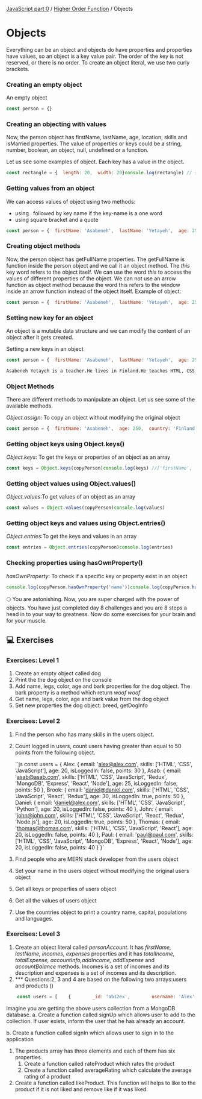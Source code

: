 [JavaScript part 0](JavaScript/JavaScript-part-0.md) / [Higher Order Function](JavaScript-part-2/Higher-Order-Function.md) / Objects

# Objects

Everything can be an object and objects do have properties and properties have values, so an object is a key value pair. The order of the key is not reserved, or there is no order. To create an object literal, we use two curly brackets.

### Creating an empty object

An empty object

```jsx
const person = {}
```

### Creating an objecting with values

Now, the person object has firstName, lastName, age, location, skills and isMarried properties. The value of properties or keys could be a string, number, boolean, an object, null, undefined or a function.

Let us see some examples of object. Each key has a value in the object.

```jsx
const rectangle = {  length: 20,  width: 20}console.log(rectangle) // {length: 20, width: 20}const person = {  firstName: 'Asabeneh',  lastName: 'Yetayeh',  age: 250,  country: 'Finland',  city: 'Helsinki',  skills: [    'HTML',    'CSS',    'JavaScript',    'React',    'Node',    'MongoDB',    'Python',    'D3.js'  ],  isMarried: true}console.log(person)
```

### Getting values from an object

We can access values of object using two methods:

- using . followed by key name if the key-name is a one word
- using square bracket and a quote

```jsx
const person = {  firstName: 'Asabeneh',  lastName: 'Yetayeh',  age: 250,  country: 'Finland',  city: 'Helsinki',  skills: [    'HTML',    'CSS',    'JavaScript',    'React',    'Node',    'MongoDB',    'Python',    'D3.js'  ],  getFullName: function() {    return `${this.firstName}${this.lastName}`  },  'phone number': '+3584545454545'}// accessing values using .console.log(person.firstName)console.log(person.lastName)console.log(person.age)console.log(person.location) // undefined// value can be accessed using square bracket and key nameconsole.log(person['firstName'])console.log(person['lastName'])console.log(person['age'])console.log(person['age'])console.log(person['location']) // undefined// for instance to access the phone number we only use the square bracket methodconsole.log(person['phone number'])
```

### Creating object methods

Now, the person object has getFullName properties. The getFullName is function inside the person object and we call it an object method. The *this* key word refers to the object itself. We can use the word *this* to access the values of different properties of the object. We can not use an arrow function as object method because the word this refers to the window inside an arrow function instead of the object itself. Example of object:

```jsx
const person = {  firstName: 'Asabeneh',  lastName: 'Yetayeh',  age: 250,  country: 'Finland',  city: 'Helsinki',  skills: [    'HTML',    'CSS',    'JavaScript',    'React',    'Node',    'MongoDB',    'Python',    'D3.js'  ],  getFullName: function() {    return `${this.firstName} ${this.lastName}`  }}console.log(person.getFullName())// Asabeneh Yetayeh
```

### Setting new key for an object

An object is a mutable data structure and we can modify the content of an object after it gets created.

Setting a new keys in an object

```jsx
const person = {  firstName: 'Asabeneh',  lastName: 'Yetayeh',  age: 250,  country: 'Finland',  city: 'Helsinki',  skills: [    'HTML',    'CSS',    'JavaScript',    'React',    'Node',    'MongoDB',    'Python',    'D3.js'  ],  getFullName: function() {    return `${this.firstName} ${this.lastName}`  }}person.nationality = 'Ethiopian'person.country = 'Finland'person.title = 'teacher'person.skills.push('Meteor')person.skills.push('SasS')person.isMarried = trueperson.getPersonInfo = function() {  let skillsWithoutLastSkill = this.skills    .splice(0, this.skills.length - 1)    .join(', ')  let lastSkill = this.skills.splice(this.skills.length - 1)[0]  let skills = `${skillsWithoutLastSkill}, and ${lastSkill}`  let fullName = this.getFullName()  let statement = `${fullName} is a ${this.title}.\nHe lives in ${this.country}.\nHe teaches ${skills}.`  return statement}console.log(person)console.log(person.getPersonInfo())
```

```bash
Asabeneh Yetayeh is a teacher.He lives in Finland.He teaches HTML, CSS, JavaScript, React, Node, MongoDB, Python, D3.js, Meteor, and SasS.
```

### Object Methods

There are different methods to manipulate an object. Let us see some of the available methods.

*Object.assign*: To copy an object without modifying the original object

```jsx
const person = {  firstName: 'Asabeneh',  age: 250,  country: 'Finland',  city:'Helsinki',  skills: ['HTML', 'CSS', 'JS'],  title: 'teacher',  address: {    street: 'Heitamienkatu 16',    pobox: 2002,    city: 'Helsinki'  },  getPersonInfo: function() {    return `I am ${this.firstName} and I live in ${this.city}, ${this.country}. I am ${this.age}.`  }}//Object methods: Object.assign, Object.keys, Object.values, Object.entries//hasOwnPropertyconst copyPerson = Object.assign({}, person)console.log(copyPerson)
```

### Getting object keys using Object.keys()

*Object.keys*: To get the keys or properties of an object as an array

```jsx
const keys = Object.keys(copyPerson)console.log(keys) //['firstName', 'age', 'country','city', 'skills','title', 'address', 'getPersonInfo']const address = Object.keys(copyPerson.address)console.log(address) //['street', 'pobox', 'city']
```

### Getting object values using Object.values()

*Object.values*:To get values of an object as an array

```jsx
const values = Object.values(copyPerson)console.log(values)
```

### Getting object keys and values using Object.entries()

*Object.entries*:To get the keys and values in an array

```jsx
const entries = Object.entries(copyPerson)console.log(entries)
```

### Checking properties using hasOwnProperty()

*hasOwnProperty*: To check if a specific key or property exist in an object

```jsx
console.log(copyPerson.hasOwnProperty('name'))console.log(copyPerson.hasOwnProperty('score'))
```

🌕 You are astonishing. Now, you are super charged with the power of objects. You have just completed day 8 challenges and you are 8 steps a head in to your way to greatness. Now do some exercises for your brain and for your muscle.

## 💻 Exercises

### Exercises: Level 1

1. Create an empty object called dog
2. Print the the dog object on the console
3. Add name, legs, color, age and bark properties for the dog object. The bark property is a method which return *woof woof*
4. Get name, legs, color, age and bark value from the dog object
5. Set new properties the dog object: breed, getDogInfo

### Exercises: Level 2

1. Find the person who has many skills in the users object.
2. Count logged in users, count users having greater than equal to 50 points from the following object.
    
    ``js const users = {   Alex: {     email: 'alex@alex.com',     skills: ['HTML', 'CSS', 'JavaScript'],     age: 20,     isLoggedIn: false,     points: 30   },   Asab: {     email: 'asab@asab.com',     skills: ['HTML', 'CSS', 'JavaScript', 'Redux', 'MongoDB', 'Express', 'React', 'Node'],     age: 25,     isLoggedIn: false,     points: 50   },   Brook: {     email: 'daniel@daniel.com',     skills: ['HTML', 'CSS', 'JavaScript', 'React', 'Redux'],     age: 30,     isLoggedIn: true,     points: 50   },   Daniel: {     email: 'daniel@alex.com',     skills: ['HTML', 'CSS', 'JavaScript', 'Python'],     age: 20,     isLoggedIn: false,     points: 40   },   John: {     email: 'john@john.com',     skills: ['HTML', 'CSS', 'JavaScript', 'React', 'Redux', 'Node.js'],     age: 20,     isLoggedIn: true,     points: 50   },   Thomas: {     email: 'thomas@thomas.com',     skills: ['HTML', 'CSS', 'JavaScript', 'React'],     age: 20,     isLoggedIn: false,     points: 40   },   Paul: {     email: 'paul@paul.com',     skills: ['HTML', 'CSS', 'JavaScript', 'MongoDB', 'Express', 'React', 'Node'],     age: 20,     isLoggedIn: false,     points: 40   } }`
    
3. Find people who are MERN stack developer from the users object
4. Set your name in the users object without modifying the original users object
5. Get all keys or properties of users object
6. Get all the values of users object
7. Use the countries object to print a country name, capital, populations and languages.

### Exercises: Level 3

1. Create an object literal called *personAccount*. It has *firstName, lastName, incomes, expenses* properties and it has *totalIncome, totalExpense, accountInfo,addIncome, addExpense* and *accountBalance* methods. Incomes is a set of incomes and its description and expenses is a set of incomes and its description.
2. *** Questions:2, 3 and 4 are based on the following two arrays:users and products ()

```jsx
    const users = [    {        _id: 'ab12ex',        username: 'Alex',        email: 'alex@alex.com',        password: '123123',        createdAt:'08/01/2020 9:00 AM',        isLoggedIn: false    },    {        _id: 'fg12cy',        username: 'Asab',        email: 'asab@asab.com',        password: '123456',        createdAt:'08/01/2020 9:30 AM',        isLoggedIn: true    },    {        _id: 'zwf8md',        username: 'Brook',        email: 'brook@brook.com',        password: '123111',        createdAt:'08/01/2020 9:45 AM',        isLoggedIn: true    },    {        _id: 'eefamr',        username: 'Martha',        email: 'martha@martha.com',        password: '123222',        createdAt:'08/01/2020 9:50 AM',        isLoggedIn: false    },    {        _id: 'ghderc',        username: 'Thomas',        email: 'thomas@thomas.com',        password: '123333',        createdAt:'08/01/2020 10:00 AM',        isLoggedIn: false    }    ];    const products = [  {    _id: 'eedfcf',    name: 'mobile phone',    description: 'Huawei Honor',    price: 200,    ratings: [      { userId: 'fg12cy', rate: 5 },      { userId: 'zwf8md', rate: 4.5 }    ],    likes: []  },  {    _id: 'aegfal',    name: 'Laptop',    description: 'MacPro: System Darwin',    price: 2500,    ratings: [],    likes: ['fg12cy']  },  {    _id: 'hedfcg',    name: 'TV',    description: 'Smart TV:Procaster',    price: 400,    ratings: [{ userId: 'fg12cy', rate: 5 }],    likes: ['fg12cy']  }]
```

Imagine you are getting the above users collection from a MongoDB database. a. Create a function called signUp which allows user to add to the collection. If user exists, inform the user that he has already an account.

b. Create a function called signIn which allows user to sign in to the application

1. The products array has three elements and each of them has six properties.
    1. Create a function called rateProduct which rates the product
    2. Create a function called averageRating which calculate the average rating of a product
2. Create a function called likeProduct. This function will helps to like to the product if it is not liked and remove like if it was liked.
